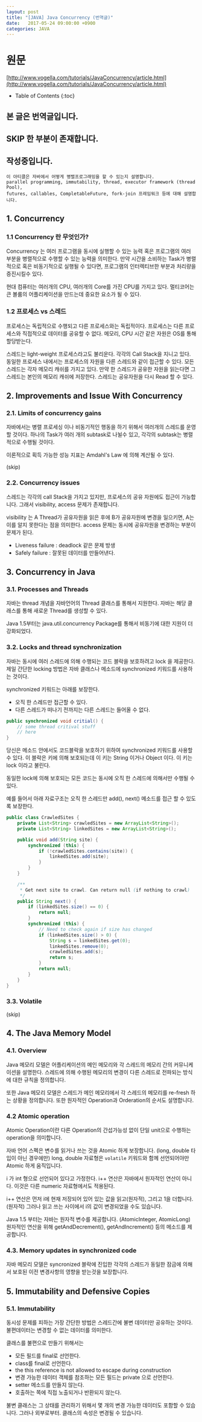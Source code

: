 ```yaml
---
layout: post
title: "[JAVA] Java Concurrency (번역글)"
date:   2017-05-24 09:00:00 +0900
categories: JAVA 
---
```


# 원문
[http://www.vogella.com/tutorials/JavaConcurrency/article.html](http://www.vogella.com/tutorials/JavaConcurrency/article.html)

- Table of Contents
{:toc}

## 본 글은 번역글입니다.
## SKIP 한 부분이 존재합니다.
## 작성중입니다.

~~~
이 아티클은 자바에서 어떻게 병렬프로그래밍을 할 수 있는지 설명합니다.
parallel programming, immutability, thread, executor framework (thread Pool), 
futures, callables, CompletableFuture, fork-join 프레임워크 등에 대해 설명합니다.
~~~

## 1. Concurrency

### 1.1 Concurrency 란 무엇인가?
Concurrency 는 여러 프로그램을 동시에 실행할 수 있는 능력 혹은 프로그램의 여러 부분을 병렬적으로 수행할 수 있는 능력을 의미한다.
만약 시간을 소비하는 Task가 병렬적으로 혹은 비동기적으로 실행될 수 있다면, 프로그램의 인터렉티브한 부분과 처리량을 증진시킬수 있다.

현대 컴퓨터는 여러개의 CPU, 여러개의 Core를 가진 CPU를 가지고 있다. 멀티코어는 큰 볼륨의 어플리케이션을 만드는데 중요한 요소가 될 수 있다.

### 1.2 프로세스 vs 스레드

프로세스는 독립적으로 수행되고 다른 프로세스와는 독립적이다. 프로세스는 다른 프로세스와 직접적으로 데이터를 공유할 수 없다.
메모리, CPU 시간 같은 자원은 OS를 통해 할당받는다.

스레드는 light-weight 프로세스라고도 불리운다. 각각의 Call Stack을 지니고 있다.
동일한 프로세스 내에서는 프로세스의 자원을 다른 스레드와 같이 접근할 수 있다.
모든 스레드는 각자 메모리 캐쉬를 가지고 있다.
만약 한 스레드가 공유한 자원을 읽는다면 그 스레드는 본인의 메모리 캐쉬에 저장한다.
스레드는 공유자원을 다시 Read 할 수 있다.

## 2. Improvements and Issue With Concurrency

### 2.1. Limits of concurrency gains

자바에서는 병렬 프로세싱 이나 비동기적인 행동을 하기 위해서 여러개의 스레드를 운영할 것이다.
하나의 Task가 여러 개의 subtask로 나뉠수 있고, 각각의 subtask는 병렬적으로 수행될 것이다.

이론적으로 획득 가능한 성능 지표는 Amdahl's Law 에 의해 계산될 수 있다.

(skip)

### 2.2. Concurrency issues
스레드는 각각의 call Stack을 가지고 있지만, 프로세스의 공유 자원에도 접근이 가능합니다.
그래서 visibility, access 문제가 존재합니다.

visibility 는 A Thread가 공유자원을 읽은 후에 B가 공유자원에 변경을 일으키면, A는 이를 알지 못한다는 점을 의미한다.
access 문제는 동시에 공유자원을 변경하는 부분이 문제가 된다.

 - Liveness failure : deadlock 같은 문제 방생
 - Safely failure : 잘못된 데이터를 만들어낸다.

## 3. Concurrency in Java
 
### 3.1. Processes and Threads

자바는 thread 개념을 자바언어의 Thread 클래스를 통해서 지원한다.
자바는 해당 클래스를 통해 새로운 Thread를 생성할 수 있다.

Java 1.5부터는 java.util.concurrency Package를 통해서 비동기에 대한 지원이 더 강화되었다.

### 3.2. Locks and thread synchronization

자바는 동시에 여러 스레드에 의해 수행되는 코드 블락을 보호하려고 lock 을 제공한다.
제일 간단한 locking 방법은 자바 클래스나 메소드에 synchronized 키워드를 사용하는 것이다.

synchronized 키워드는 아래를 보장한다.
 - 오직 한 스레드만 접근할 수 있다.
 - 다른 스레드가 떠나기 전까지는 다른 스레드는 들어올 수 없다.

~~~java
public synchronized void critial() {
    // some thread critival stuff
    // here
}
~~~

당신은 메소드 안에서도 코드블락을 보호하기 위하여 synchronized 키워드를 사용할 수 있다.
이 블락은 키에 의해 보호되는데 이 키는 String 이거나 Object 이다. 이 키는 lock 이라고 불린다.

동일한 lock에 의해 보호되는 모든 코드는 동시에 오직 한 스레드에 의해서만 수행될 수 있다.

예를 들어서 아래 자료구조는 오직 한 스레드만 add(), next() 메소드를 접근 할 수 있도록 보장한다.

~~~java
public class CrawledSites {
    private List<String> crawledSites = new ArrayList<String>();
    private List<String> linkedSites = new ArrayList<String>();

    public void add(String site) {
        synchronized (this) {
            if (!crawledSites.contains(site)) {
                linkedSites.add(site);
            }
        }
    }

    /**
     * Get next site to crawl. Can return null (if nothing to crawl)
     */
    public String next() {
        if (linkedSites.size() == 0) {
            return null;
        }
        synchronized (this) {
            // Need to check again if size has changed
            if (linkedSites.size() > 0) {
                String s = linkedSites.get(0);
                linkedSites.remove(0);
                crawledSites.add(s);
                return s;
            }
            return null;
        }
    }
}
~~~

### 3.3. Volatile

(skip)

## 4. The Java Memory Model

### 4.1. Overview
Java 메모리 모델은 어플리케이션의 메인 메모리와 각 스레드의 메모리 간의 커뮤니케이션을 설명한다.
스레드에 의해 수행된 메모리의 변경이 다른 스레드로 전파되는 방식에 대한 규칙을 정의합니다.

또한 Java 메모리 모델은 스레드가 메인 메모리에서 각 스레드의 메모리를 re-fresh 하는 상황을 정의합니다.
또한 원자적인 Operation과 Orderation의 순서도 설명합니다.

### 4.2 Atomic operation
Atomic Operation이란 다른 Operation의 간섭가능성 없이 단일 unit으로 수행하는 operation을 의미합니다.

자바 언어 스펙은 변수를 읽거나 쓰는 것을 Atomic 하게 보장합니다. (long, double 타입이 아닌 경우에만)
long, double 자료형은 `volatile` 키워드와 함께 선언되어야만 Atomic 하게 움직입니다.

i 가 int 형으로 선언되어 있다고 가정한다.
i++ 연산은 자바에서 원자적인 연산이 아니다.
이것은 다른 numeric 자료형에서도 적용된다.

i++ 연산은 먼저 i에 현재 저장되어 있어 있는 값을 읽고(원자적), 그리고 1을 더합니다.(원자적)
그러나 읽고 쓰는 사이에서 i의 값이 변경되었을 수도 있습니다.

Java 1.5 부터는 자바는 원자적 변수를 제공합니다. (AtomicInteger, AtomicLong) 원자적인 연산을 위해 getAndDecrement(), getAndIncrement() 등의 메소드를 제공합니다.

### 4.3. Memory updates in synchronized code
자바 메모리 모델은 syncronized 블락에 진입한 각각의 스레드가 동일한 잠금에 의해서 보호된 이전 변경사항의 영향을 받는것을 보장합니다.

## 5. Immutability and Defensive Copies
### 5.1. Immutability

동시성 문제를 피하는 가장 간단한 방법은 스레드간에 불변 데이터만 공유하는 것이다. 불편데이터는 변경할 수 없는 데이터를 의미한다.

클래스를 불편으로 만들기 위해서는 
 - 모든 필드를 final로 선언한다.
 - class를 final로 선언한다.
 - the this reference is not allowed to escape during construction
 - 변경 가능한 데이터 객체를 참조하는 모든 필드는 private 으로 선언한다.
 - setter 메소드를 만들지 않는다.
 - 호출하는 쪽에 직접 노출되거나 반환되지 않는다.
 
불변 클래스는 그 상태를 관리하기 위해서 몇 개의 변경 가능한 데이터도 포함할 수 있습니다. 그러나 외부로부터. 클래스의 속성은 변경될 수 있습니다.